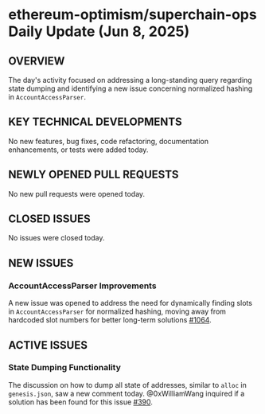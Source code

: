 # ethereum-optimism/superchain-ops Daily Update (Jun 8, 2025)
## OVERVIEW 
The day's activity focused on addressing a long-standing query regarding state dumping and identifying a new issue concerning normalized hashing in `AccountAccessParser`.

## KEY TECHNICAL DEVELOPMENTS

No new features, bug fixes, code refactoring, documentation enhancements, or tests were added today.

## NEWLY OPENED PULL REQUESTS

No new pull requests were opened today.

## CLOSED ISSUES

No issues were closed today.

## NEW ISSUES

### AccountAccessParser Improvements
A new issue was opened to address the need for dynamically finding slots in `AccountAccessParser` for normalized hashing, moving away from hardcoded slot numbers for better long-term solutions [#1064](https://github.com/ethereum-optimism/superchain-ops/issues/1064).

## ACTIVE ISSUES

### State Dumping Functionality
The discussion on how to dump all state of addresses, similar to `alloc` in `genesis.json`, saw a new comment today. @0xWilliamWang inquired if a solution has been found for this issue [#390](https://github.com/ethereum-optimism/superchain-ops/issues/390).